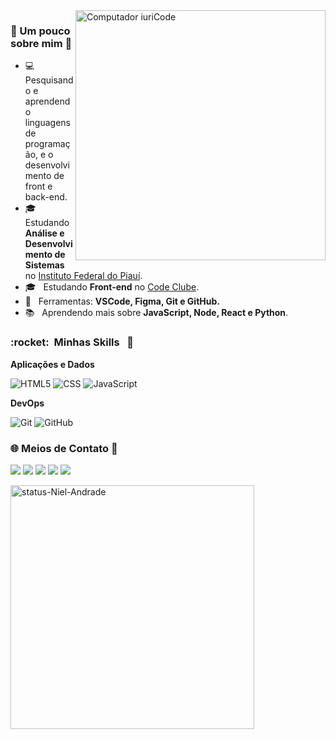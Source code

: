 <img src="https://raw.githubusercontent.com/MicaelliMedeiros/micaellimedeiros/master/image/computer-illustration.png" min-width="400px" max-width="400px" width="400px" align="right" alt="Computador iuriCode">
<h3> 🚀 Um pouco sobre mim 🚀</h3>

- 💻 &nbsp; Pesquisando e aprendendo linguagens de programação, e o desenvolvimento de front e back-end.
- 🎓 &nbsp; Estudando **Análise e Desenvolvimento de Sistemas** no <a href="https://www.ifpi.edu.br/teresinacentral/o-campus/cursos/tecnologia/analise-e-desenvolvimento-de-sistemas">Instituto Federal do Piauí</a>.
- 🎓 &nbsp; Estudando **Front-end** no <a href="https://www.linkedin.com/school/code-club-devs/">Code Clube</a>.
- 💼 &nbsp; Ferramentas: <strong> VSCode, Figma, Git e GitHub.</strong>
- 📚 &nbsp; Aprendendo mais sobre **JavaScript, Node, React e Python**.

<h3> :rocket: &nbsp;Minhas Skills &nbsp; 🚀</h3>

**Aplicações e Dados**

  ![HTML5](https://img.shields.io/badge/-HTML5-333333?style=flat&logo=HTML5)
  ![CSS](https://img.shields.io/badge/-CSS-333333?style=flat&logo=CSS3&logoColor=1572B6)
  ![JavaScript](https://img.shields.io/badge/-JavaScript-333333?style=flat&logo=javascript)
  


**DevOps**

  ![Git](https://img.shields.io/badge/-Git-333333?style=flat&logo=git)
  ![GitHub](https://img.shields.io/badge/-GitHub-333333?style=flat&logo=github)



<h3> 🌐 Meios de Contato 🔗 </h3> 

<p align="left">
  <a href="mailto:nielandrade10@gmail.com" alt="Gmail">
  <img src="https://img.shields.io/badge/-Gmail-FF0000?style=flat-square&labelColor=FF0000&logo=gmail&logoColor=white&link=https://mail.google.com/mail/u/0/#inbox" /></a>

  <a href="https://www.linkedin.com/in/jose-nataniel/" alt="Linkedin">
  <img src="https://img.shields.io/badge/-Linkedin-0e76a8?style=flat-square&logo=Linkedin&logoColor=white&link=LINK-DO-SEU-LINKEDIN" /></a>

  <a href="http://wa.me/5589994756850" alt="WhatsApp">
  <img src="https://img.shields.io/badge/-WhatsApp-25d366?style=flat-square&labelColor=25d366&logo=whatsapp&logoColor=white&link=API-DO-SEU-WHATSAPP"/></a>

  <a href="https://www.facebook.com/nielzinho.net" alt="Facebook">
  <img src="https://img.shields.io/badge/-Facebook-3b5998?style=flat-square&labelColor=3b5998&logo=facebook&logoColor=white&link=LINK-DO-SEU-FACEBOOK"/></a>

  <a href="https://www.instagram.com/nielzinhoandrade/" alt="Instagram">
  <img src="https://img.shields.io/badge/-Instagram-DF0174?style=flat-square&labelColor=DF0174&logo=instagram&logoColor=white&link=LINK-DO-SEU-INSTAGRAM"/></a>
</p>
<img src="https://github-readme-stats.vercel.app/api/top-langs/?username=niel-andrade&layout=compact&langs_count=7&theme=dark" min-width="390px" max-width="390px" width="390px" align="left" alt="status-Niel-Andrade">
